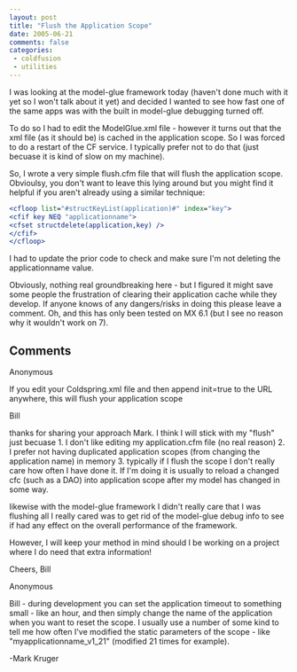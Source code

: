 ```yaml
---
layout: post
title: "Flush the Application Scope"
date: 2005-06-21
comments: false
categories:
 - coldfusion
 - utilities
---
```

I was looking at the model-glue framework today (haven't done much with it yet
so I won't talk about it yet) and decided I wanted to see how fast one of the
same apps was with the built in model-glue debugging turned off.

To do so I had to edit the ModelGlue.xml file - however it turns out that the
xml file (as it should be) is cached in the application scope. So I was forced
to do a restart of the CF service. I typically prefer not to do that (just
becuase it is kind of slow on my machine).

So, I wrote a very simple flush.cfm file that will flush the application
scope. Obvioulsy, you don't want to leave this lying around but you might find
it helpful if you aren't already using a similar technique:


```cfc
<cfloop list="#structKeyList(application)#" index="key">
<cfif key NEQ "applicationname">
<cfset structdelete(application,key) />
</cfif>
</cfloop>
```


I had to update the prior code to check and make sure I'm not deleting the
applicationname value.

Obviously, nothing real groundbreaking here - but I figured it might save some
people the frustration of clearing their application cache while they develop.
If anyone knows of any dangers/risks in doing this please leave a comment. Oh,
and this has only been tested on MX 6.1 (but I see no reason why it wouldn't
work on 7).

## Comments

Anonymous

If you edit your Coldspring.xml file and then append init=true to the URL
anywhere, this will flush your application scope

Bill

thanks for sharing your approach Mark. I think I will stick with my "flush"
just becuase
1\. I don't like editing my application.cfm file (no real reason)
2\. I prefer not having duplicated application scopes (from changing the
application name) in memory
3\. typically if I flush the scope I don't really care how often I have done
it. If I'm doing it is usually to reload a changed cfc (such as a DAO) into
application scope after my model has changed in some way.

likewise with the model-glue framework I didn't really care that I was
flushing all I really cared was to get rid of the model-glue debug info to see
if had any effect on the overall performance of the framework.

However, I will keep your method in mind should I be working on a project
where I do need that extra information!

Cheers,
Bill

Anonymous

Bill - during development you can set the application timeout to something
small - like an hour, and then simply change the name of the application when
you want to reset the scope. I usually use a number of some kind to tell me
how often I've modified the static parameters of the scope - like
"myapplicationname_v1_21" (modified 21 times for example).

-Mark Kruger

